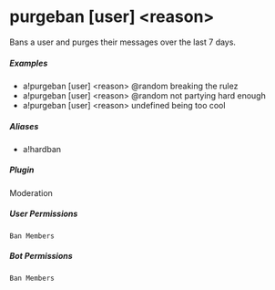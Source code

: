 # purgeban [user] &lt;reason&gt;

Bans a user and purges their messages over the last 7 days.
			

##### Examples

* a!purgeban [user] &lt;reason&gt; @random breaking the rulez
* a!purgeban [user] &lt;reason&gt; @random not partying hard enough
* a!purgeban [user] &lt;reason&gt; undefined being too cool


##### Aliases

* a!hardban


##### Plugin
Moderation


##### User Permissions
`Ban Members`


##### Bot Permissions
`Ban Members`